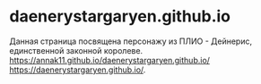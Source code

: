 # daenerystargaryen.github.io
Данная страница посвящена персонажу из ПЛИО - Дейнерис, единственной законной королеве. 
https://annak11.github.io/daenerystargaryen.github.io/
https://daenerystargaryen.github.io/.
